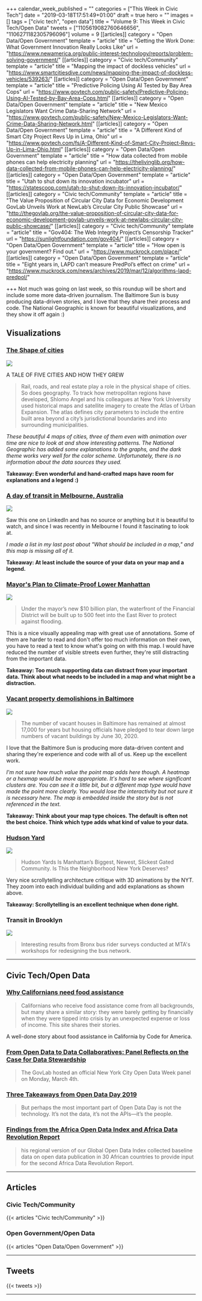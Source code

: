 +++
calendar_week_published = ""
categories = ["This Week in Civic Tech"]
date = "2019-03-18T17:51:49+01:00"
draft = true
hero = ""
images = []
tags = ["civic tech", "open data"]
title = "Volume 9: This Week in Civic Tech/Open Data"
tweets = ["1105619082760646656", "1106271182305796096"]
volume = 9
[[articles]]
category = "Open Data/Open Government"
template = "article"
title = "Getting the Work Done: What Government Innovation Really Looks Like"
url = "https://www.newamerica.org/public-interest-technology/reports/problem-solving-government/"
[[articles]]
category = "Civic tech/Community"
template = "article"
title = "Mapping the impact of dockless vehicles"
url = "https://www.smartcitiesdive.com/news/mapping-the-impact-of-dockless-vehicles/539263/"
[[articles]]
category = "Open Data/Open Government"
template = "article"
title = "Predictive Policing Using AI Tested by Bay Area Cops"
url = "https://www.govtech.com/public-safety/Predictive-Policing-Using-AI-Tested-by-Bay-Area-Cops.html"
[[articles]]
category = "Open Data/Open Government"
template = "article"
title = "New Mexico Legislators Want Crime Data-Sharing Network"
url = "https://www.govtech.com/public-safety/New-Mexico-Legislators-Want-Crime-Data-Sharing-Network.html"
[[articles]]
category = "Open Data/Open Government"
template = "article"
title = "A Different Kind of Smart City Project Revs Up in Lima, Ohio"
url = "https://www.govtech.com/fs/A-Different-Kind-of-Smart-City-Project-Revs-Up-in-Lima-Ohio.html"
[[articles]]
category = "Open Data/Open Government"
template = "article"
title = "How data collected from mobile phones can help electricity planning"
url = "https://thelivinglib.org/how-data-collected-from-mobile-phones-can-help-electricity-planning/"
[[articles]]
category = "Open Data/Open Government"
template = "article"
title = "Utah to shut down its innovation incubator"
url = "https://statescoop.com/utah-to-shut-down-its-innovation-incubator/"
[[articles]]
category = "Civic tech/Community"
template = "article"
title = "The Value Proposition of Circular City Data for Economic Development GovLab Unveils Work at NewLab’s Circular City Public Showcase"
url = "http://thegovlab.org/the-value-proposition-of-circular-city-data-for-economic-development-govlab-unveils-work-at-newlabs-circular-city-public-showcase/"
[[articles]]
category = "Civic tech/Community"
template = "article"
title = "Gov404: The Web Integrity Project’s Censorship Tracker"
url = "https://sunlightfoundation.com/gov404/"
[[articles]]
category = "Open Data/Open Government"
template = "article"
title = "How open is your government? Find out."
url = "https://www.muckrock.com/place/"
[[articles]]
category = "Open Data/Open Government"
template = "article"
title = "Eight years in, LAPD can’t measure PredPol’s effect on crime"
url = "https://www.muckrock.com/news/archives/2019/mar/12/algorithms-lapd-predpol/"

+++
Not much was going on last week, so this roundup will be short and include some more data-driven journalism. The Baltimore Sun is busy producing data-driven stories, and I love that they share their process and code. The National Geographic is known for beautiful visualizations, and they show it off again :)

## Visualizations

### [The Shape of cities](https://www.nationalgeographic.com/magazine/2019/04/maps-show-how-public-transit-and-geography-shape-cities/)

![](https://res.cloudinary.com/civicvision/image/upload/v1552926593/TWICT/Volume%209/shape-of-cities.png)

A TALE OF FIVE CITIES AND HOW THEY GREW

> Rail, roads, and real estate play a role in the physical shape of cities. So does geography. To track how metropolitan regions have developed, Shlomo Angel and his colleagues at New York University used historical maps and satellite imagery to create the Atlas of Urban Expansion. The atlas defines city parameters to include the entire built area beyond a city’s jurisdictional boundaries and into surrounding municipalities.

_These beautiful 4 maps of cities, three of them even with animation over time are nice to look at and show interesting patterns. The National Geographic has added some explanations to the graphs, and the dark theme works very well for the color scheme. Unfortunately, there is no information about the data sources they used._

**Takeaway: Even wonderful and hand-crafted maps have room for explanations and a legend :)**

### [A day of transit in Melbourne, Australia](https://www.notion.so/civicvision/438bce420d314a46b38f6d4a7cf39062#7eeab4f4b3bd4035bf7cd76e35ac76c5)

![](https://res.cloudinary.com/civicvision/image/upload/v1552926510/TWICT/Volume%209/melbourne-transit.png)

Saw this one on LinkedIn and has no source or anything but it is beautiful to watch, and since I was recently in Melbourne I found it fascinating to look at.

_I made a list in my last post about "What should be included in a map," and this map is missing all of it._

**Takeaway: At least include the source of your data on your map and a legend.**

### [Mayor's Plan to Climate-Proof Lower Manhattan]()

![](https://res.cloudinary.com/civicvision/image/upload/v1552926191/TWICT/Volume%209/ny-de-blasio-plan-flood.png)

> Under the mayor’s new $10 billion plan, the waterfront of the Financial District will be built up to 500 feet into the East River to protect against flooding.

This is a nice visually appealing map with great use of annotations. Some of them are harder to read and don't offer too much information on their own, you have to read a text to know what's going on with this map. I would have reduced the number of visible streets even further, they're still distracting from the important data.

**Takeaway: Too much supporting data can distract from your important data. Think about what needs to be included in a map and what might be a distraction.**

### [Vacant property demolishions in Baltimore](https://www.baltimoresun.com/news/maryland/politics/bs-md-ci-vacant-demolition-20190214-story.html)

![](https://res.cloudinary.com/civicvision/image/upload/v1552926216/TWICT/Volume%209/vacant-demolished-baltimore.png)

> The number of vacant houses in Baltimore has remained at almost 17,000 for years but housing officials have pledged to tear down large numbers of vacant buildings by June 30, 2020.

I love that the Baltimore Sun is producing more data-driven content and sharing they're experience and code with all of us. Keep up the excellent work.

_I'm not sure how much value the point map adds here though. A heatmap or a hexmap would be more appropriate. It's hard to see where significant clusters are. You can see it a little bit, but a different map type would have made the point more clearly. You would lose the interactivity but not sure it is necessary here. The map is embedded inside the story but is not referenced in the text._

**Takeaway: Think about your map type choices. The default is often not the best choice. Think which type adds what kind of value to your data.**

### [Hudson Yard](https://www.nytimes.com/interactive/2019/03/14/arts/design/hudson-yards-nyc.html)

![](https://res.cloudinary.com/civicvision/image/upload/v1552936522/TWICT/Volume%209/hudson-yard-nyt.png)

> Hudson Yards Is Manhattan’s Biggest, Newest, Slickest Gated Community. Is This the Neighborhood New York Deserves?

Very nice scrollytelling architecture critique with 3D animations by the NYT. They zoom into each individual building and add explanations as shown above.

**Takeaway: Scrollytelling is an excellent technique when done right.**

### Transit in Brooklyn

![](https://res.cloudinary.com/civicvision/image/upload/v1552926721/TWICT/Volume%209/D1pb9cbX4AE12K6.jpg)

> Interesting results from Bronx bus rider surveys conducted at MTA's workshops for redesigning the bus network.

<hr />

## Civic Tech/Open Data

### [Why Californians need food assistance](https://snapstories.codeforamerica.org/)

> Californians who receive food assistance come from all backgrounds, but many share a similar story: they were barely getting by financially when they were tipped into crisis by an unexpected expense or loss of income. This site shares their stories.

A well-done story about food assistance in California by Code for America.

### [From Open Data to Data Collaboratives: Panel Reflects on the Case for Data Stewardship](http://thegovlab.org/from-open-data-to-data-collaboratives-panel-reflects-on-the-case-for-data-stewardship/)

> The GovLab hosted an official New York City Open Data Week panel on Monday, March 4th.

### [Three Takeaways from Open Data Day 2019](https://medium.com/code-for-america/three-takeaways-from-open-data-day-2019-7929370e01e1?source=rss----5afc915f85d2---4)

> But perhaps the most important part of Open Data Day is not the technology. It’s not the data, it’s not the APIs—it’s the people.

### [Findings from the Africa Open Data Index and Africa Data Revolution Report](https://blog.okfn.org/2019/03/05/how-open-is-government-data-in-africa/)

> his regional version of our Global Open Data Index collected baseline data on open data publication in 30 African countries to provide input for the second Africa Data Revolution Report.

<hr />

## Articles

### Civic Tech/Community

{{< articles "Civic tech/Community" >}}

### Open Government/Open Data

{{< articles "Open Data/Open Government" >}}

<hr />

## Tweets

{{< tweets >}}

<hr />